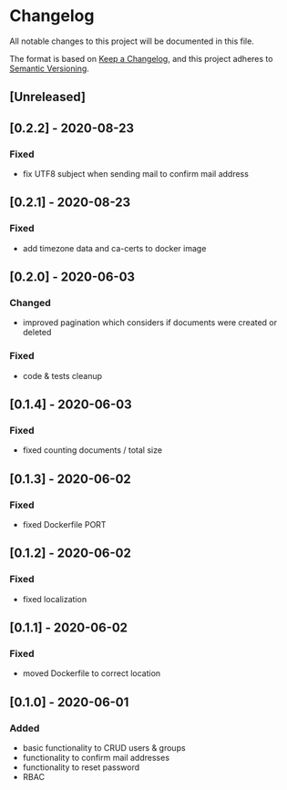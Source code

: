 # Changelog
All notable changes to this project will be documented in this file.

The format is based on [Keep a Changelog](https://keepachangelog.com/en/1.0.0/),
and this project adheres to [Semantic Versioning](https://semver.org/spec/v2.0.0.html).

## [Unreleased]
## [0.2.2] - 2020-08-23
### Fixed
* fix UTF8 subject when sending mail to confirm mail address

## [0.2.1] - 2020-08-23
### Fixed
* add timezone data and ca-certs to docker image

## [0.2.0] - 2020-06-03
### Changed
* improved pagination which considers if documents were created or deleted
### Fixed
* code & tests cleanup

## [0.1.4] - 2020-06-03
### Fixed
* fixed counting documents / total size

## [0.1.3] - 2020-06-02
### Fixed
* fixed Dockerfile PORT

## [0.1.2] - 2020-06-02
### Fixed
* fixed localization

## [0.1.1] - 2020-06-02
### Fixed
* moved Dockerfile to correct location

## [0.1.0] - 2020-06-01
### Added
* basic functionality to CRUD users & groups
* functionality to confirm mail addresses
* functionality to reset password
* RBAC